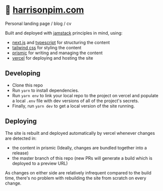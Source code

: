 # :wave: [harrisonpim.com](https://harrisonpim.com/)

Personal landing page / blog / cv

Built and deployed with [jamstack](https://jamstack.org/) principles in mind, using:

- [next.js](https://nextjs.org/) and [typescript](https://www.typescriptlang.org/) for structuring the content
- [tailwind css](https://tailwindcss.com/) for styling the content
- [prismic](https://prismic.io/) for writing and managing the content
- [vercel](https://vercel.com/) for deploying and hosting the site

## Developing

- Clone this repo
- Run `yarn` to install dependencies.
- Run `yarn env` to link your local repo to the project on vercel and populate a local `.env` file with dev versions of all of the project's secrets.
- Finally, run `yarn dev` to get a local version of the site running.

## Deploying

The site is rebuilt and deployed automatically by vercel whenever changes are detected in:

- the content in prismic (Ideally, changes are bundled together into a release)
- the master branch of this repo (new PRs will generate a build which is deployed to a preview URL)

As changes on either side are relatively infrequent compared to the build time, there's no problem with rebuilding the site from scratch on every change.
